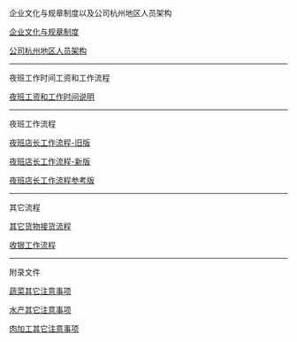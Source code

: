 企业文化与规章制度以及公司杭州地区人员架构

[企业文化与规章制度](../common/企业文化与规章制度.md)

[公司杭州地区人员架构](../common/公司杭州地区人员架构.md)

----

夜班工作时间工资和工作流程

[夜班工资和工作时间说明](../common/夜班工作时间工资和工作流程.md)

----

夜班工作流程

[夜班店长工作流程-旧版](../common/夜班店长工作流程-旧版.md)

[夜班店长工作流程-新版](../common/夜班店长工作流程-新版.md)

[夜班店长工作流程参考版](../common/夜班店长工作流程-参考.md)

----

其它流程

[其它货物接货流程](../common/其它货物接货流程.md)

[收银工作流程](../common/收银工作流程.md)

----

附录文件

[蔬菜其它注意事项](../common/蔬菜其它注意事项.md)

[水产其它注意事项](../common/水产其它注意事项.md)

[肉加工其它注意事项](../common/肉加工其它注意事项.md)

